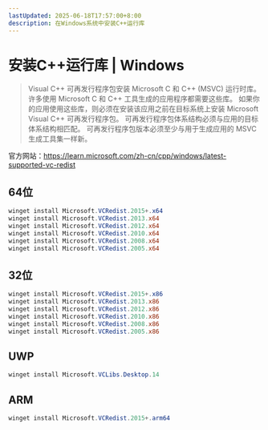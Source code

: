 ```yaml
---
lastUpdated: 2025-06-18T17:57:00+8:00
description: 在Windows系统中安装C++运行库
---
```


# 安装C++运行库 | Windows

> Visual C++ 可再发行程序包安装 Microsoft C 和 C++ (MSVC) 运行时库。 许多使用 Microsoft C 和 C++ 工具生成的应用程序都需要这些库。 如果你的应用使用这些库，则必须在安装该应用之前在目标系统上安装 Microsoft Visual C++ 可再发行程序包。 可再发行程序包体系结构必须与应用的目标体系结构相匹配。 可再发行程序包版本必须至少与用于生成应用的 MSVC 生成工具集一样新。

官方网站：<https://learn.microsoft.com/zh-cn/cpp/windows/latest-supported-vc-redist>

## 64位

```powershell
winget install Microsoft.VCRedist.2015+.x64
winget install Microsoft.VCRedist.2013.x64
winget install Microsoft.VCRedist.2012.x64
winget install Microsoft.VCRedist.2010.x64
winget install Microsoft.VCRedist.2008.x64
winget install Microsoft.VCRedist.2005.x64
```

## 32位

```powershell
winget install Microsoft.VCRedist.2015+.x86
winget install Microsoft.VCRedist.2013.x86
winget install Microsoft.VCRedist.2012.x86
winget install Microsoft.VCRedist.2010.x86
winget install Microsoft.VCRedist.2008.x86
winget install Microsoft.VCRedist.2005.x86
```

## UWP

```powershell
winget install Microsoft.VCLibs.Desktop.14
```

## ARM

```powershell
winget install Microsoft.VCRedist.2015+.arm64
```

